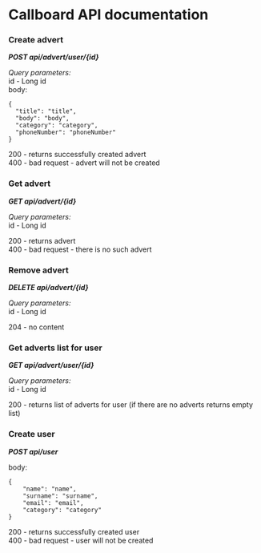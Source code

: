 # Callboard API documentation

### Create advert 
**_POST api/advert/user/{id}_**<br/>

_Query parameters:_ <br/>
id - Long id <br/>
body:<br/>
    
    {
      "title": "title",    
      "body": "body",    
      "category": "category",
      "phoneNumber": "phoneNumber"
    }
    
200 - returns successfully created advert <br/>
400 - bad request - advert will not be created <br/>

### Get advert 
**_GET api/advert/{id}_**<br/>

_Query parameters:_ <br/>
id - Long id 

200 - returns advert<br/>
400 - bad request - there is no such advert<br/>

### Remove advert 
**_DELETE api/advert/{id}_**<br/>

_Query parameters:_ <br/>
id - Long id <br/>

204 - no content

### Get adverts list for user
**_GET api/advert/user/{id}_**

_Query parameters:_ <br/>
id - Long id <br/>

200 - returns list of adverts for user (if there are no adverts returns empty list)

### Create user
**_POST api/user_**<br/>

body:<br/>

    {
        "name": "name",
        "surname": "surname",
        "email": "email",
        "category": "category"
    }
    
200 - returns successfully created user<br/>
400 - bad request - user will not be created<br/>
